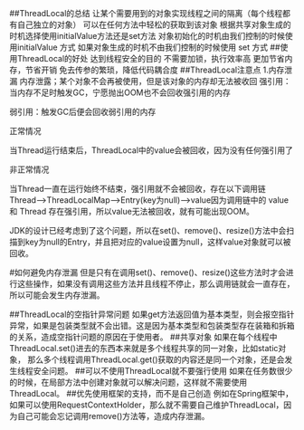 ##ThreadLocal的总结
让某个需要用到的对象实现线程之间的隔离（每个线程都有自己独立的对象）
可以在任何方法中轻松的获取到该对象
根据共享对象生成的时机选择使用initialValue方法还是set方法
对象初始化的时机由我们控制的时候使用initialValue 方式
如果对象生成的时机不由我们控制的时候使用 set 方式
##使用ThreadLocal的好处
达到线程安全的目的
不需要加锁，执行效率高
更加节省内存，节省开销
免去传参的繁琐，降低代码耦合度
##ThreadLocal注意点
1.内存泄漏
内存泄露；某个对象不会再被使用，但是该对象的内存却无法被收回
强引用：当内存不足时触发GC，宁愿抛出OOM也不会回收强引用的内存

弱引用：触发GC后便会回收弱引用的内存

正常情况

当Thread运行结束后，ThreadLocal中的value会被回收，因为没有任何强引用了

非正常情况

当Thread一直在运行始终不结束，强引用就不会被回收，存在以下调用链 Thread-->ThreadLocalMap-->Entry(key为null)-->value因为调用链中的 value 和 Thread 存在强引用，所以value无法被回收，就有可能出现OOM。

JDK的设计已经考虑到了这个问题，所以在set()、remove()、resize()方法中会扫描到key为null的Entry，并且把对应的value设置为null，这样value对象就可以被回收。

#如何避免内存泄漏
但是只有在调用set()、remove()、resize()这些方法时才会进行这些操作，如果没有调用这些方法并且线程不停止，那么调用链就会一直存在，所以可能会发生内存泄漏。

##ThreadLocal的空指针异常问题
如果get方法返回值为基本类型，则会报空指针异常，如果是包装类型就不会出错。这是因为基本类型和包装类型存在装箱和拆箱的关系，造成空指针问题的原因在于使用者。
##共享对象
如果在每个线程中ThreadLocal.set()进去的东西本来就是多个线程共享的同一对象，比如static对象，
那么多个线程调用ThreadLocal.get()获取的内容还是同一个对象，还是会发生线程安全问题。
##可以不使用ThreadLocal就不要强行使用
 如果在任务数很少的时候，在局部方法中创建对象就可以解决问题，这样就不需要使用ThreadLocal。
##优先使用框架的支持，而不是自己创造
 例如在Spring框架中，如果可以使用RequestContextHolder，那么就不需要自己维护ThreadLocal，因为自己可能会忘记调用remove()方法等，造成内存泄漏。 